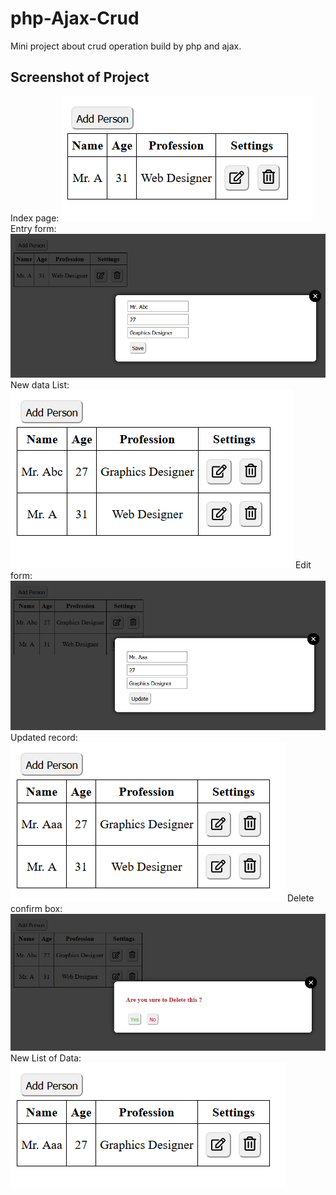 # php-Ajax-Crud
Mini project about crud operation build by php and ajax.

## Screenshot of Project
Index page:
![alt text](img/1.png "php ajax crud")
Entry form:
![alt text](img/2.png "php ajax crud")
New data List:
![alt text](img/3.png "php ajax crud")
Edit form:
![alt text](img/4.png "php ajax crud")
Updated record:
![alt text](img/5.png "php ajax crud")
Delete confirm box:
![alt text](img/6.png "php ajax crud")
New List of Data:
![alt text](img/7.png "php ajax crud")
